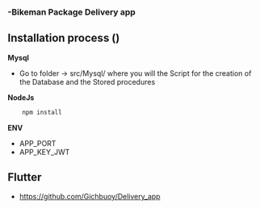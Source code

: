 ###  -Bikeman Package Delivery app


## Installation process ()


**Mysql**
- Go to folder -> src/Mysql/ where you will the Script for the creation of the Database and the Stored procedures

**NodeJs**

```sh
    npm install
```

**ENV**  
- APP_PORT 
- APP_KEY_JWT


## Flutter
- https://github.com/Gichbuoy/Delivery_app
